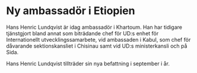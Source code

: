 # Ny ambassadör i Etiopien

Hans Henric Lundqvist är idag ambassadör i Khartoum. Han har tidigare tjänstgjort bland annat som biträdande chef för UD:s enhet för Internationellt utvecklingssamarbete, vid ambassaden i Kabul, som chef för dåvarande sektionskansliet i Chisinau samt vid UD:s ministerkansli och på Sida.

Hans Henric Lundqvist tillträder sin nya befattning i september i år.
